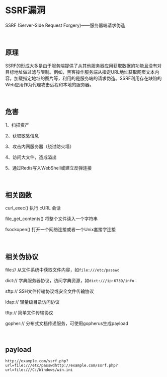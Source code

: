 # 

# SSRF漏洞

SSRF (Server-Side Request Forgery)——服务器端请求伪造

​	

## 原理

SSRF的形成大多是由于服务端提供了从其他服务器应用获取数据的功能且没有对目标地址做过滤与限制。例如，黑客操作服务端从指定URL地址获取网页文本内容，加载指定地址的图片等，利用的是服务端的请求伪造。SSRF利用存在缺陷的Web应用作为代理攻击远程和本地的服务器。

​	

## 危害

1、扫描资产

2、获取敏感信息

3、攻击内网服务器（绕过防火墙）

4、访问大文件，造成溢出

5、通过Redis写入WebShell或建立反弹连接

​	

## 相关函数

curl_exec() 执行 cURL 会话

file_get_contents() 将整个文件读入一个字符串

fsockopen() 打开一个网络连接或者一个Unix套接字连接

​	

## 相关伪协议

file:// 从文件系统中获取文件内容，如`file:///etc/passwd`

dict:// 字典服务器协议，访问字典资源，如`dict:///ip:6739/info：`

sftp:// SSH文件传输协议或安全文件传输协议

ldap:// 轻量级目录访问协议

tftp:// 简单文件传输协议

gopher:// 分布式文档传递服务，可使用gopherus生成payload

​	

## payload

```
http://example.com/ssrf.php?url=file:///etc/passwdhttp://example.com/ssrf.php?url=file:///C:/Windows/win.ini
```




